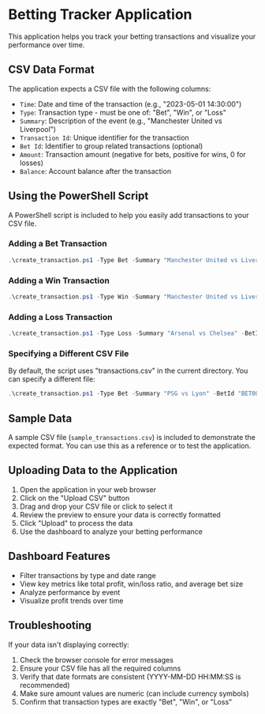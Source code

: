 # Betting Tracker Application

This application helps you track your betting transactions and visualize your performance over time.

## CSV Data Format

The application expects a CSV file with the following columns:

- `Time`: Date and time of the transaction (e.g., "2023-05-01 14:30:00")
- `Type`: Transaction type - must be one of: "Bet", "Win", or "Loss"
- `Summary`: Description of the event (e.g., "Manchester United vs Liverpool")
- `Transaction Id`: Unique identifier for the transaction
- `Bet Id`: Identifier to group related transactions (optional)
- `Amount`: Transaction amount (negative for bets, positive for wins, 0 for losses)
- `Balance`: Account balance after the transaction

## Using the PowerShell Script

A PowerShell script is included to help you easily add transactions to your CSV file.

### Adding a Bet Transaction

```powershell
.\create_transaction.ps1 -Type Bet -Summary "Manchester United vs Liverpool" -BetId "BET001" -Amount 50 -Balance 950
```

### Adding a Win Transaction

```powershell
.\create_transaction.ps1 -Type Win -Summary "Manchester United vs Liverpool" -BetId "BET001" -Amount 100 -Balance 1050
```

### Adding a Loss Transaction

```powershell
.\create_transaction.ps1 -Type Loss -Summary "Arsenal vs Chelsea" -BetId "BET002" -Amount 0 -Balance 1020
```

### Specifying a Different CSV File

By default, the script uses "transactions.csv" in the current directory. You can specify a different file:

```powershell
.\create_transaction.ps1 -Type Bet -Summary "PSG vs Lyon" -BetId "BET005" -Amount 25 -Balance 975 -CsvPath "my_transactions.csv"
```

## Sample Data

A sample CSV file (`sample_transactions.csv`) is included to demonstrate the expected format. You can use this as a reference or to test the application.

## Uploading Data to the Application

1. Open the application in your web browser
2. Click on the "Upload CSV" button
3. Drag and drop your CSV file or click to select it
4. Review the preview to ensure your data is correctly formatted
5. Click "Upload" to process the data
6. Use the dashboard to analyze your betting performance

## Dashboard Features

- Filter transactions by type and date range
- View key metrics like total profit, win/loss ratio, and average bet size
- Analyze performance by event
- Visualize profit trends over time

## Troubleshooting

If your data isn't displaying correctly:

1. Check the browser console for error messages
2. Ensure your CSV file has all the required columns
3. Verify that date formats are consistent (YYYY-MM-DD HH:MM:SS is recommended)
4. Make sure amount values are numeric (can include currency symbols)
5. Confirm that transaction types are exactly "Bet", "Win", or "Loss" 